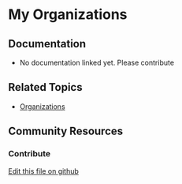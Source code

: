 # My Organizations

## Documentation

* No documentation linked yet. Please contribute

## Related Topics

* [Organizations](https://portal.liferay.dev/docs/7-2/user/-/knowledge_base/u/organizations)

## Community Resources


### Contribute

[Edit this file on github](https://github.com/olafk/controlpanel-documentation-docs/blob/master/md/72en/com_liferay_users_admin_web_portlet_MyOrganizationsPortlet.md)
